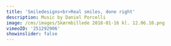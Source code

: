```yaml
---
title: 'Smiledesigns<br>Real smiles, done right'
description: Music by Daniel Porcelli
image: /cms/images/Skærmbillede 2018-01-16 kl. 12.06.10.png
vimeoID: '251292906'
showinslider: false
---
```






